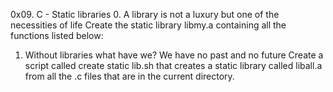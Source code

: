 0x09. C - Static libraries
0. A library is not a luxury but one of the necessities of life
Create the static library libmy.a containing all the functions listed below:
1. Without libraries what have we? We have no past and no future
Create a script called create static lib.sh that creates a static library called liball.a from all the .c files that are in the current directory.
